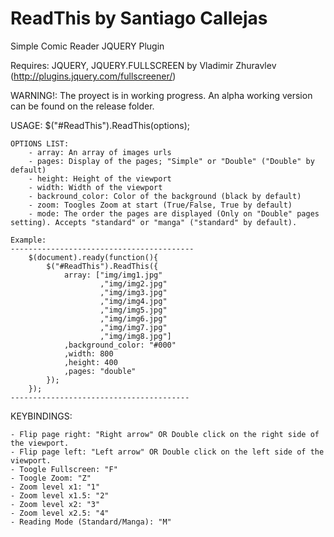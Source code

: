 ReadThis by Santiago Callejas
==============================================

Simple Comic Reader JQUERY Plugin

Requires: JQUERY, JQUERY.FULLSCREEN by Vladimir Zhuravlev (http://plugins.jquery.com/fullscreener/)

WARNING!: The proyect is in working progress. An alpha working version can be found on the release folder.

USAGE: $("#ReadThis").ReadThis(options);

	OPTIONS LIST: 
		- array: An array of images urls
		- pages: Display of the pages; "Simple" or "Double" ("Double" by default)
		- height: Height of the viewport
		- width: Width of the viewport
		- backround_color: Color of the background (black by default)
		- zoom: Toogles Zoom at start (True/False, True by default)
		- mode: The order the pages are displayed (Only on "Double" pages setting). Accepts "standard" or "manga" ("standard" by default).
		
	Example:
	-----------------------------------------
		$(document).ready(function(){
			$("#ReadThis").ReadThis({
				array: ["img/img1.jpg"
						,"img/img2.jpg"
						,"img/img3.jpg" 
						,"img/img4.jpg" 
						,"img/img5.jpg" 
						,"img/img6.jpg" 
						,"img/img7.jpg" 
						,"img/img8.jpg"]
				,background_color: "#000"
				,width: 800
				,height: 400
				,pages: "double"
			});
		});
	----------------------------------------
	
KEYBINDINGS:
	
	- Flip page right: "Right arrow" OR Double click on the right side of the viewport.
	- Flip page left: "Left arrow" OR Double click on the left side of the viewport.
	- Toogle Fullscreen: "F"
	- Toogle Zoom: "Z"
	- Zoom level x1: "1"
	- Zoom level x1.5: "2"
	- Zoom level x2: "3"
	- Zoom level x2.5: "4"
	- Reading Mode (Standard/Manga): "M"

